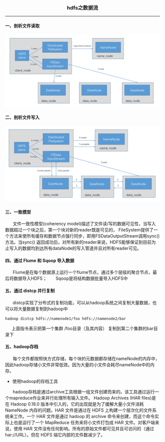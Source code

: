### <p align="center">hdfs之数据流</p>

---

#### 一、剖析文件读取

![](imgs/study-2/s-2-1.jpg)

#### 二、剖析文件写入

![](imgs/study-2/s-2-2.jpg)

#### 三、一致模型
&ensp;&ensp;&ensp; 文件一致性模型(coherency model)描述了文件读/写的数据可见性，当写入数据超过一个块之后，第一个块对新的reader既是可见的，
FileSystem提供了一个方法来使所有缓存和数据节点强行同步，即用FSDataOutputStream调用sync() 方法。当sync() 返回成功后，对所有新的reader来说，HDFS能够保证到目前为止写入的数据均到达所有dataNode的写入管道并且对所有reader可见。
#### 四、通过 Flume 和 Sqoop 导入数据
&ensp;&ensp;&ensp; Flume是在每个数据源上运行一个flume节点，通过多个层级的聚合节点，最后将数据导入HDFS；
&ensp;&ensp;&ensp; Sqoop是将结构数据批量导入HDFS中

#### 五、通过 distcp 并行复制
&ensp;&ensp;&ensp; distcp实现了分布式的复制功能，可以从hadoop系统之间复制大量数据，也可以将大量数据复制到hadoop中

    hadoop distcp hdfs://namenode1/foo hdfs://namenode2/bar 
    
&ensp;&ensp;&ensp;上面指令表示把第一个集群 /foo目录（及其内容） 复制到第二个集群的bar目录下 

#### 五、hadoop存档
&ensp;&ensp;&ensp; 每个文件都按照快方式存储，每个块的元数据都存储在nameNode的内存中，因此hadoop存储小文件非常低效。因为大量的小文件会耗尽nameNode中的内存。

- 使用hadoop的存档工具

&ensp;&ensp;&ensp;
    hadoop存档是通过archive工具根据一组文件创建而来的。该工具通过运行一个mapreduce作业来并行处理所有输入文件。
    Hadoop Archives (HAR files)是在 Hadoop 0.18.0 版本中引入的，它的出现就是为了缓解大量小文件消耗 NameNode 内存的问题。HAR 文件是通过在 HDFS 上构建一个层次化的文件系统来工作。一个 HAR 文件是通过 hadoop 的 archive 命令来创建，而这个命令实 际上也是运行了一个 MapReduce 任务来将小文件打包成 HAR 文件。对客户端来说，使用 HAR 文件没有任何影响。所有的原始文件都可见并且可访问的（通过 har://URL）。但在 HDFS 端它内部的文件数减少了。
  